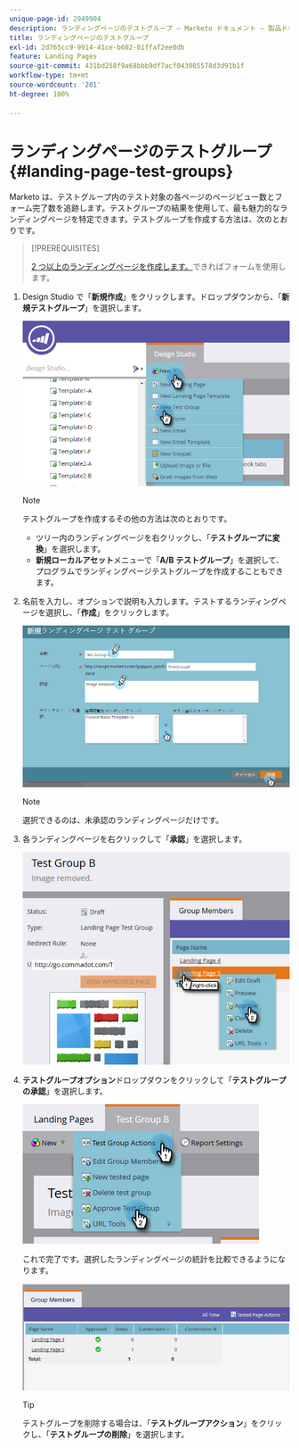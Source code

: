 ```yaml
---
unique-page-id: 2949904
description: ランディングページのテストグループ — Marketo ドキュメント — 製品ドキュメント
title: ランディングページのテストグループ
exl-id: 2d765cc9-9914-41ce-b602-01ffaf2ee0db
feature: Landing Pages
source-git-commit: 431bd258f9a68bbb9df7acf043085578d3d91b1f
workflow-type: tm+mt
source-wordcount: '201'
ht-degree: 100%

---
```


# ランディングページのテストグループ {#landing-page-test-groups}

Marketo は、テストグループ内のテスト対象の各ページのページビュー数とフォーム完了数を追跡します。テストグループの結果を使用して、最も魅力的なランディングページを特定できます。テストグループを作成する方法は、次のとおりです。

>[!PREREQUISITES]
>
>[2 つ以上のランディングページを作成します。](/help/marketo/getting-started/quick-wins/landing-page-with-a-form.md)できればフォームを使用します。

1. Design Studio で「**新規作成**」をクリックします。ドロップダウンから、「**新規テストグループ**」を選択します。

   ![](assets/image2015-8-5-13-3a32-3a50.png)

   >[!NOTE]
   >
   >テストグループを作成するその他の方法は次のとおりです。
   >
   >* ツリー内のランディングページを右クリックし、「**テストグループに変換**」を選択します。
   >* **新規ローカルアセット**&#x200B;メニューで「**A/B テストグループ**」を選択して、プログラムでランディングページテストグループを作成することもできます。

1. 名前を入力し、オプションで説明も入力します。テストするランディングページを選択し、「**作成**」をクリックします。

   ![](assets/image2015-8-5-13-3a39-3a10.png)

   >[!NOTE]
   >
   >選択できるのは、未承認のランディングページだけです。

1. 各ランディングページを右クリックして「**承認**」を選択します。

   ![](assets/three-1.png)

1. **テストグループオプション**&#x200B;ドロップダウンをクリックして「**テストグループの承認**」を選択します。

   ![](assets/four-1.png)

   これで完了です。選択したランディングページの統計を比較できるようになります。

   ![](assets/five.png)

   >[!TIP]
   >
   >テストグループを削除する場合は、「**テストグループアクション**」をクリックし、「**テストグループの削除**」を選択します。

